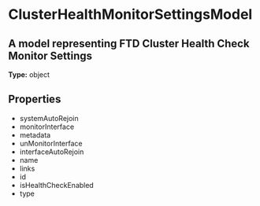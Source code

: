 # ClusterHealthMonitorSettingsModel

## A model representing FTD Cluster Health Check Monitor Settings

**Type:** object

## Properties
* systemAutoRejoin
* monitorInterface
* metadata
* unMonitorInterface
* interfaceAutoRejoin
* name
* links
* id
* isHealthCheckEnabled
* type
